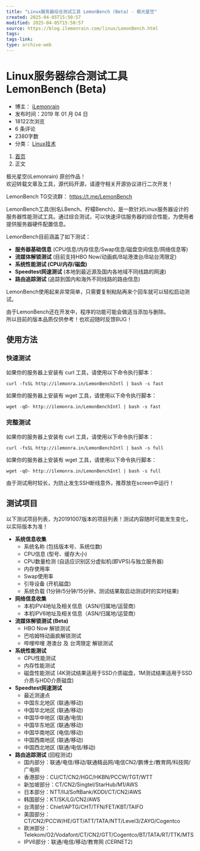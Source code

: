 ```yaml
---
title: "Linux服务器综合测试工具 LemonBench (Beta) - 极光星空"
created: 2025-04-05T15:50:57
modified: 2025-04-05T15:50:57
source: https://blog.ilemonrain.com/linux/LemonBench.html
tags:
tags-link:
type: archive-web
---
```


# Linux服务器综合测试工具 LemonBench (Beta) 

  * 博主： [ iLemonrain](https://blog.ilemonrain.com/author/1/)
  * 发布时间：2019 年 01 月 04 日
  * 18122次浏览
  * 6 条评论
  * 2380字数
  * 分类： [Linux技术](https://blog.ilemonrain.com/category/linux/)



  1. [首页](https://blog.ilemonrain.com/)
  2. 正文  


极光星空(iLemonrain) 原创作品！  
欢迎转载文章及工具，源代码开源，请遵守相关开源协议进行二次开发！

LemonBench TG交流群： <https://t.me/LemonBench>[](https://t.me/LemonBench)

LemonBench工具(别名LBench、柠檬Bench)，是一款针对Linux服务器设计的服务器性能测试工具。通过综合测试，可以快速评估服务器的综合性能，为使用者提供服务器硬件配置信息。

LemonBench目前涵盖了如下测试：

  * **服务器基础信息** (CPU信息/内存信息/Swap信息/磁盘空间信息/网络信息等)
  * **流媒体解锁测试** (目前支持HBO Now/动画疯/B站港澳台/B站台湾限定)
  * **系统性能测试 (CPU/内存/磁盘)**
  * **Speedtest网速测试** (本地到最近源及国内各地域不同线路的网速)
  * **路由追踪测试** (追踪到国内和海外不同线路的路由信息)


LemonBench使用起来非常简单，只需要复制粘贴再来个回车就可以轻松启动测试。

由于LemonBench还在开发中，程序的功能可能会做适当添加与删除。  
所以目前的版本品质仅供参考！也欢迎随时反馈BUG！

## 使用方法

### 快速测试

如果你的服务器上安装有 curl 工具，请使用以下命令执行脚本：
    
    
    curl -fsSL http://ilemonra.in/LemonBenchIntl | bash -s fast

如果你的服务器上安装有 wget 工具，请使用以下命令执行脚本：
    
    
    wget -qO- http://ilemonra.in/LemonBenchIntl | bash -s fast

### 完整测试

如果你的服务器上安装有 curl 工具，请使用以下命令执行脚本：
    
    
    curl -fsSL http://ilemonra.in/LemonBenchIntl | bash -s full

如果你的服务器上安装有 wget 工具，请使用以下命令执行脚本：
    
    
    wget -qO- http://ilemonra.in/LemonBenchIntl | bash -s full

由于测试用时较长，为防止发生SSH断线意外，推荐放在screen中运行！

## 测试项目

以下测试项目列表，为20191007版本的项目列表！测试内容随时可能发生变化，以实际版本为准！

  * **系统信息收集**
    * 系统名称 (包括版本号、系统位数)
    * CPU信息 (型号、缓存大小)
    * CPU数量检测 (自适应识别区分虚拟机(即VPS)与独立服务器)
    * 内存使用率
    * Swap使用率
    * 引导设备 (开机磁盘)
    * 系统负载 (1分钟/5分钟/15分钟，测试结果取启动测试时的实时结果)
  * **网络信息收集**
    * 本机IPV4地址及相关信息（ASN/归属地/运营商）
    * 本机IPV6地址及相关信息（ASN/归属地/运营商）
  * **流媒体解锁测试 (Beta)**
    * HBO Now 解锁测试
    * 巴哈姆特动画疯解锁测试
    * 哔哩哔哩 港澳台 及 台湾限定 解锁测试
  * **系统性能测试**
    * CPU性能测试
    * 内存性能测试
    * 磁盘性能测试 (4K测试结果适用于SSD介质磁盘，1M测试结果适用于SSD介质与HDD介质磁盘)
  * **Speedtest网速测试**
    * 最近测速点
    * 中国东北地区 (联通/移动)
    * 中国华北地区 (联通/移动)
    * 中国华中地区 (联通/电信)
    * 中国华东地区 (联通/移动)
    * 中国华南地区 (电信/移动)
    * 中国西南地区 (联通/移动)
    * 中国西北地区 (联通/电信/移动)
  * **路由追踪测试** (回程测试)
    * 国内部分：联通/电信/移动/联通精品网/电信CN2/鹏博士/教育网/科技网/广电网
    * 香港部分：CU/CT/CN2/HGC/HKBN/PCCW/TGT/WTT
    * 新加坡部分：CT/CN2/Singtel/StarHub/M1/AWS
    * 日本部分：NTT/IIJ/SoftBank/KDDI/CT/CN2/AWS
    * 韩国部分：KT/SK/LG/CN2/AWS
    * 台湾部分：Chief/APTG/CHT/TFN/FET/KBT/TAIFO
    * 美国部分：CT/CN2/PCCW/HE/GTT/ATT/TATA/NTT/Level3/ZAYO/Cogentco
    * 欧洲部分：Telekom/O2/Vodafont/CT/CN2/GTT/Cogentco/BT/TATA/RT/TTK/MTS
    * IPV6部分：联通/电信/移动/教育网 (CERNET2)
